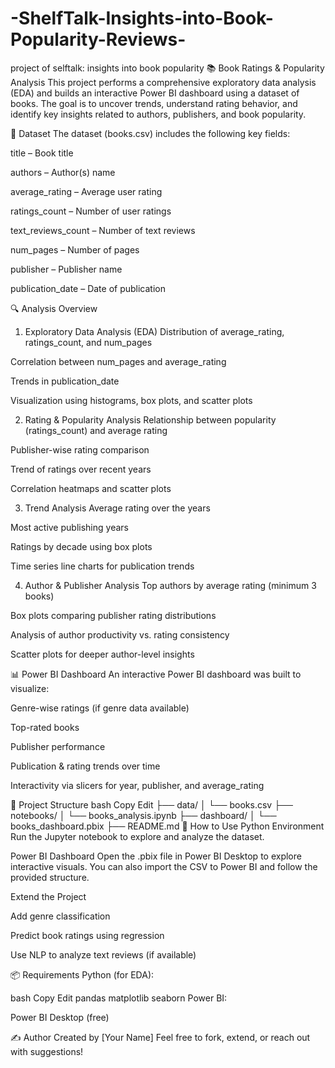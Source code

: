 # -ShelfTalk-Insights-into-Book-Popularity-Reviews-
project of selftalk: insights into book popularity
📚 Book Ratings & Popularity Analysis
This project performs a comprehensive exploratory data analysis (EDA) and builds an interactive Power BI dashboard using a dataset of books. The goal is to uncover trends, understand rating behavior, and identify key insights related to authors, publishers, and book popularity.

📁 Dataset
The dataset (books.csv) includes the following key fields:

title – Book title

authors – Author(s) name

average_rating – Average user rating

ratings_count – Number of user ratings

text_reviews_count – Number of text reviews

num_pages – Number of pages

publisher – Publisher name

publication_date – Date of publication

🔍 Analysis Overview
1. Exploratory Data Analysis (EDA)
Distribution of average_rating, ratings_count, and num_pages

Correlation between num_pages and average_rating

Trends in publication_date

Visualization using histograms, box plots, and scatter plots

2. Rating & Popularity Analysis
Relationship between popularity (ratings_count) and average rating

Publisher-wise rating comparison

Trend of ratings over recent years

Correlation heatmaps and scatter plots

3. Trend Analysis
Average rating over the years

Most active publishing years

Ratings by decade using box plots

Time series line charts for publication trends

4. Author & Publisher Analysis
Top authors by average rating (minimum 3 books)

Box plots comparing publisher rating distributions

Analysis of author productivity vs. rating consistency

Scatter plots for deeper author-level insights

📊 Power BI Dashboard
An interactive Power BI dashboard was built to visualize:

Genre-wise ratings (if genre data available)

Top-rated books

Publisher performance

Publication & rating trends over time

Interactivity via slicers for year, publisher, and average_rating

📂 Project Structure
bash
Copy
Edit
├── data/
│   └── books.csv
├── notebooks/
│   └── books_analysis.ipynb
├── dashboard/
│   └── books_dashboard.pbix
├── README.md
🚀 How to Use
Python Environment
Run the Jupyter notebook to explore and analyze the dataset.

Power BI Dashboard
Open the .pbix file in Power BI Desktop to explore interactive visuals. You can also import the CSV to Power BI and follow the provided structure.

Extend the Project

Add genre classification

Predict book ratings using regression

Use NLP to analyze text reviews (if available)

📦 Requirements
Python (for EDA):

bash
Copy
Edit
pandas
matplotlib
seaborn
Power BI:

Power BI Desktop (free)

✍️ Author
Created by [Your Name]
Feel free to fork, extend, or reach out with suggestions!
